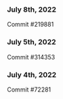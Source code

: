 ### July 8th, 2022

Commit #219881

### July 5th, 2022

Commit #314353


### July 4th, 2022

Commit #72281
